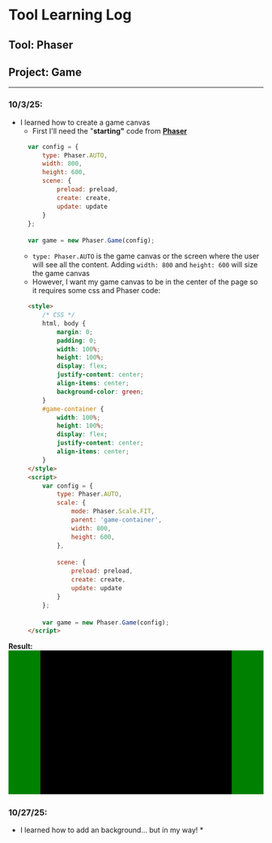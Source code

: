 # Tool Learning Log

## Tool: **Phaser**

## Project: **Game**

---

### 10/3/25:
* I learned how to create a game canvas
  * First I'll need the "**starting"** code from [**Phaser**](https://phaser.io/tutorials/making-your-first-phaser-3-game/part1#:~:text=var%20config%20%3D%20%7B%0A%20%20%20%20type%3A%20Phaser.AUTO%2C%0A%20%20%20%20width%3A%20800%2C%0A%20%20%20%20height%3A%20600%2C%0A%20%20%20%20scene%3A%20%7B%0A%20%20%20%20%20%20%20%20preload%3A%20preload%2C%0A%20%20%20%20%20%20%20%20create%3A%20create%2C%0A%20%20%20%20%20%20%20%20update%3A%20update%0A%20%20%20%20%7D%0A%7D%3B%0A%0Avar%20game%20%3D%20new%20Phaser.Game(config)%3B)
  ``` js
    var config = {
        type: Phaser.AUTO,
        width: 800,
        height: 600,
        scene: {
            preload: preload,
            create: create,
            update: update
        }
    };

    var game = new Phaser.Game(config);
  ```
  * `type: Phaser.AUTO` is the game canvas or the screen where the user will see all the content. Adding `width: 800` and `height: 600` will size the game canvas
  * However, I want my game canvas to be in the center of the page so it requires some css and Phaser code:
  ``` html
    <style>
        /* CSS */
        html, body {
            margin: 0;
            padding: 0;
            width: 100%;
            height: 100%;
            display: flex;
            justify-content: center;
            align-items: center;
            background-color: green;
        }
        #game-container {
            width: 100%;
            height: 100%;
            display: flex;
            justify-content: center;
            align-items: center;
        }
    </style>
    <script>
        var config = {
            type: Phaser.AUTO,
            scale: {
                mode: Phaser.Scale.FIT,
                parent: 'game-container',
                width: 800,
                height: 600,
            },

            scene: {
                preload: preload,
                create: create,
                update: update
            }
        };

        var game = new Phaser.Game(config);
    </script>
  ```
**Result:**
![canvas](ss/ll1.jpg)


### 10/27/25:
* I learned how to add an background... but in my way!
  *


<!--
* Links you used today (websites, videos, etc)
* Things you tried, progress you made, etc
* Challenges, a-ha moments, etc
* Questions you still have
* What you're going to try next
-->

